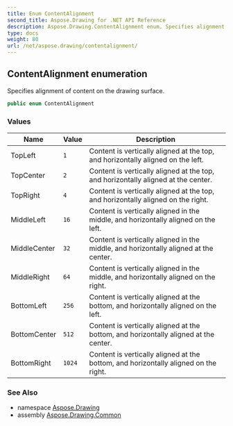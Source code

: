 ```yaml
---
title: Enum ContentAlignment
second_title: Aspose.Drawing for .NET API Reference
description: Aspose.Drawing.ContentAlignment enum. Specifies alignment of content on the drawing surface
type: docs
weight: 80
url: /net/aspose.drawing/contentalignment/
---
```

## ContentAlignment enumeration

Specifies alignment of content on the drawing surface.

```csharp
public enum ContentAlignment
```

### Values

| Name | Value | Description |
| --- | --- | --- |
| TopLeft | `1` | Content is vertically aligned at the top, and horizontally aligned on the left. |
| TopCenter | `2` | Content is vertically aligned at the top, and horizontally aligned at the center. |
| TopRight | `4` | Content is vertically aligned at the top, and horizontally aligned on the right. |
| MiddleLeft | `16` | Content is vertically aligned in the middle, and horizontally aligned on the left. |
| MiddleCenter | `32` | Content is vertically aligned in the middle, and horizontally aligned at the center. |
| MiddleRight | `64` | Content is vertically aligned in the middle, and horizontally aligned on the right. |
| BottomLeft | `256` | Content is vertically aligned at the bottom, and horizontally aligned on the left. |
| BottomCenter | `512` | Content is vertically aligned at the bottom, and horizontally aligned at the center. |
| BottomRight | `1024` | Content is vertically aligned at the bottom, and horizontally aligned on the right. |

### See Also

* namespace [Aspose.Drawing](../../aspose.drawing/)
* assembly [Aspose.Drawing.Common](../../)


